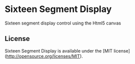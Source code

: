 Sixteen Segment Display
==============
Sixteen segment display control using the Html5 canvas

License
-------
Sixteen Segment Display is available under the [MIT license] (http://opensource.org/licenses/MIT).